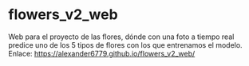 # flowers_v2_web
Web para el proyecto de las flores, dónde con una foto a tiempo real predice uno de los 5 tipos de flores con los que entrenamos el modelo.
Enlace:
https://alexander6779.github.io/flowers_v2_web/
